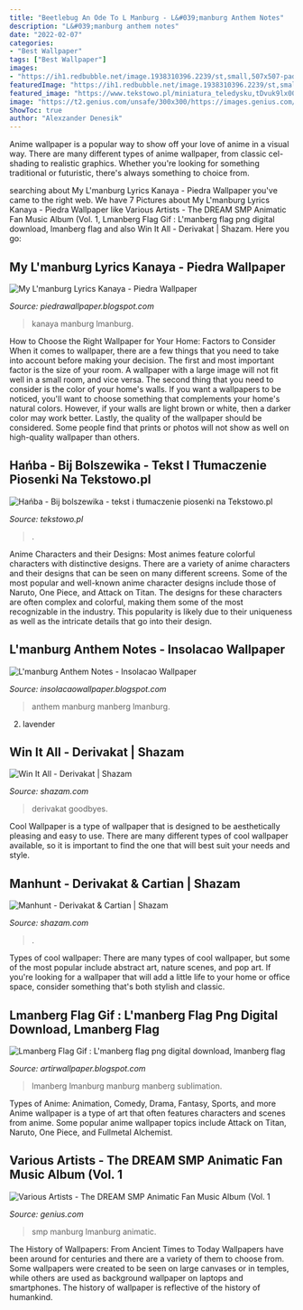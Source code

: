 ```yaml
---
title: "Beetlebug An Ode To L Manburg - L&#039;manburg Anthem Notes"
description: "L&#039;manburg anthem notes"
date: "2022-02-07"
categories:
- "Best Wallpaper"
tags: ["Best Wallpaper"]
images:
- "https://ih1.redbubble.net/image.1938310396.2239/st,small,507x507-pad,600x600,f8f8f8.jpg"
featuredImage: "https://ih1.redbubble.net/image.1938310396.2239/st,small,507x507-pad,600x600,f8f8f8.jpg"
featured_image: "https://www.tekstowo.pl/miniatura_teledysku,tDvuk9lx00M.jpg"
image: "https://t2.genius.com/unsafe/300x300/https://images.genius.com/999d096c9a986f159ad58c30ac929530.629x629x1.jpg"
ShowToc: true
author: "Alexzander Denesik"
---
```



Anime wallpaper is a popular way to show off your love of anime in a visual way. There are many different types of anime wallpaper, from classic cel-shading to realistic graphics. Whether you're looking for something traditional or futuristic, there's always something to choice from.

	

		
searching about My L&#039;manburg Lyrics Kanaya - Piedra Wallpaper you've came to the right web. We have 7 Pictures about My L&#039;manburg Lyrics Kanaya - Piedra Wallpaper like Various Artists - The DREAM SMP Animatic Fan Music Album (Vol. 1, Lmanberg Flag Gif : L&#039;manberg flag png digital download, lmanberg flag and also Win It All - Derivakat | Shazam. Here you go:
		
    
## My L&#039;manburg Lyrics Kanaya - Piedra Wallpaper

<img loading=lazy src="https://images.genius.com/e40446556b079247dadcd36415d61bf1.283x283x1.png" onerror="this.onerror=null;this.src='https://tse3.mm.bing.net/th?id=OIP.kFENB2eDeSy16989s0PvcQAAAA&amp;pid=15.1';" alt="My L&#039;manburg Lyrics Kanaya - Piedra Wallpaper">

_Source: piedrawallpaper.blogspot.com_

>kanaya manburg lmanburg. 

	

How to Choose the Right Wallpaper for Your Home: Factors to Consider
When it comes to wallpaper, there are a few things that you need to take into account before making your decision. The first and most important factor is the size of your room. A wallpaper with a large image will not fit well in a small room, and vice versa. 
The second thing that you need to consider is the color of your home's walls. If you want a wallpapers to be noticed, you'll want to choose something that complements your home's natural colors. However, if your walls are light brown or white, then a darker color may work better. 
Lastly, the quality of the wallpaper should be considered. Some people find that prints or photos will not show as well on high-quality wallpaper than others.

    
## Hańba - Bij Bolszewika - Tekst I Tłumaczenie Piosenki Na Tekstowo.pl

<img loading=lazy src="https://www.tekstowo.pl/miniatura_teledysku,tDvuk9lx00M.jpg" onerror="this.onerror=null;this.src='https://tse1.mm.bing.net/th?id=OIP.mMNjdNeOIbZ5X9GMxttLgAHaFj&amp;pid=15.1';" alt="Hańba - Bij bolszewika - tekst i tłumaczenie piosenki na Tekstowo.pl">

_Source: tekstowo.pl_

>. 

	

Anime Characters and their Designs: Most animes feature colorful characters with distinctive designs.
There are a variety of anime characters and their designs that can be seen on many different screens. Some of the most popular and well-known anime character designs include those of Naruto, One Piece, and Attack on Titan. The designs for these characters are often complex and colorful, making them some of the most recognizable in the industry. This popularity is likely due to their uniqueness as well as the intricate details that go into their design.

    
## L&#039;manburg Anthem Notes - Insolacao Wallpaper

<img loading=lazy src="https://i.ytimg.com/vi/RnRe3EeXuCM/sddefault.jpg" onerror="this.onerror=null;this.src='https://tse2.mm.bing.net/th?id=OIP.AItJHvSoZbt8jYAza886NQHaFj&amp;pid=15.1';" alt="L&#039;manburg Anthem Notes - Insolacao Wallpaper">

_Source: insolacaowallpaper.blogspot.com_

>anthem manburg manberg lmanburg. 

	

2. lavender 

    
## Win It All - Derivakat | Shazam

<img loading=lazy src="https://is4-ssl.mzstatic.com/image/thumb/Music115/v4/bf/07/ed/bf07ed36-5326-a6ee-3812-ae1688f72480/artwork.jpg/400x400cc.jpg" onerror="this.onerror=null;this.src='https://tse4.mm.bing.net/th?id=OIP.gnPXoRt8PRslMxorQRzhzQAAAA&amp;pid=15.1';" alt="Win It All - Derivakat | Shazam">

_Source: shazam.com_

>derivakat goodbyes. 

	

Cool Wallpaper is a type of wallpaper that is designed to be aesthetically pleasing and easy to use. There are many different types of cool wallpaper available, so it is important to find the one that will best suit your needs and style.

    
## Manhunt - Derivakat &amp; Cartian | Shazam

<img loading=lazy src="https://is4-ssl.mzstatic.com/image/thumb/Music116/v4/5c/1d/86/5c1d8668-616b-5be7-267c-56f7ff88861e/859760207422_cover.jpg/400x400cc.jpg" onerror="this.onerror=null;this.src='https://tse2.mm.bing.net/th?id=OIP.ooXb-vIcWAScLFX4ipBV9wAAAA&amp;pid=15.1';" alt="Manhunt - Derivakat &amp; Cartian | Shazam">

_Source: shazam.com_

>. 

	

Types of cool wallpaper:
There are many types of cool wallpaper, but some of the most popular include abstract art, nature scenes, and pop art. If you're looking for a wallpaper that will add a little life to your home or office space, consider something that's both stylish and classic.

    
## Lmanberg Flag Gif : L&#039;manberg Flag Png Digital Download, Lmanberg Flag

<img loading=lazy src="https://ih1.redbubble.net/image.1938310396.2239/st,small,507x507-pad,600x600,f8f8f8.jpg" onerror="this.onerror=null;this.src='https://tse4.mm.bing.net/th?id=OIP.VstEJ7CkkJt3HF90KqCKSAHaHa&amp;pid=15.1';" alt="Lmanberg Flag Gif : L&#039;manberg flag png digital download, lmanberg flag">

_Source: artirwallpaper.blogspot.com_

>lmanberg lmanburg manburg manberg sublimation. 

	

Types of Anime: Animation, Comedy, Drama, Fantasy, Sports, and more
Anime wallpaper is a type of art that often features characters and scenes from anime. Some popular anime wallpaper topics include Attack on Titan, Naruto, One Piece, and Fullmetal Alchemist.

    
## Various Artists - The DREAM SMP Animatic Fan Music Album (Vol. 1

<img loading=lazy src="https://t2.genius.com/unsafe/300x300/https://images.genius.com/999d096c9a986f159ad58c30ac929530.629x629x1.jpg" onerror="this.onerror=null;this.src='https://tse2.mm.bing.net/th?id=OIP.jWJP21AaXN6O1HBBQktJNAAAAA&amp;pid=15.1';" alt="Various Artists - The DREAM SMP Animatic Fan Music Album (Vol. 1">

_Source: genius.com_

>smp manburg lmanburg animatic. 

	

The History of Wallpapers: From Ancient Times to Today
Wallpapers have been around for centuries and there are a variety of them to choose from. Some wallpapers were created to be seen on large canvases or in temples, while others are used as background wallpaper on laptops and smartphones. The history of wallpaper is reflective of the history of humankind.

